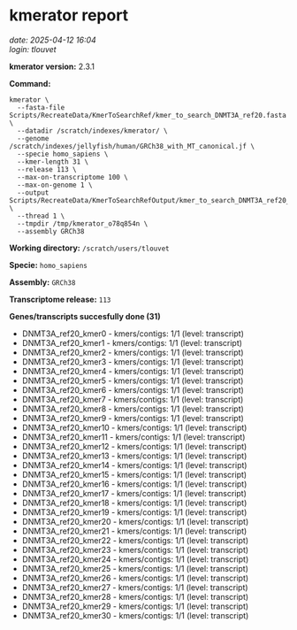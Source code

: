 # kmerator report
*date: 2025-04-12 16:04*  
*login: tlouvet*

**kmerator version:** 2.3.1

**Command:**

```
kmerator \
  --fasta-file Scripts/RecreateData/KmerToSearchRef/kmer_to_search_DNMT3A_ref20.fasta \
  --datadir /scratch/indexes/kmerator/ \
  --genome /scratch/indexes/jellyfish/human/GRCh38_with_MT_canonical.jf \
  --specie homo_sapiens \
  --kmer-length 31 \
  --release 113 \
  --max-on-transcriptome 100 \
  --max-on-genome 1 \
  --output Scripts/RecreateData/KmerToSearchRefOutput/kmer_to_search_DNMT3A_ref20_output \
  --thread 1 \
  --tmpdir /tmp/kmerator_o78q854n \
  --assembly GRCh38
```

**Working directory:** `/scratch/users/tlouvet`

**Specie:** `homo_sapiens`

**Assembly:** `GRCh38`

**Transcriptome release:** `113`

**Genes/transcripts succesfully done (31)**

- DNMT3A_ref20_kmer0 - kmers/contigs: 1/1 (level: transcript)
- DNMT3A_ref20_kmer1 - kmers/contigs: 1/1 (level: transcript)
- DNMT3A_ref20_kmer2 - kmers/contigs: 1/1 (level: transcript)
- DNMT3A_ref20_kmer3 - kmers/contigs: 1/1 (level: transcript)
- DNMT3A_ref20_kmer4 - kmers/contigs: 1/1 (level: transcript)
- DNMT3A_ref20_kmer5 - kmers/contigs: 1/1 (level: transcript)
- DNMT3A_ref20_kmer6 - kmers/contigs: 1/1 (level: transcript)
- DNMT3A_ref20_kmer7 - kmers/contigs: 1/1 (level: transcript)
- DNMT3A_ref20_kmer8 - kmers/contigs: 1/1 (level: transcript)
- DNMT3A_ref20_kmer9 - kmers/contigs: 1/1 (level: transcript)
- DNMT3A_ref20_kmer10 - kmers/contigs: 1/1 (level: transcript)
- DNMT3A_ref20_kmer11 - kmers/contigs: 1/1 (level: transcript)
- DNMT3A_ref20_kmer12 - kmers/contigs: 1/1 (level: transcript)
- DNMT3A_ref20_kmer13 - kmers/contigs: 1/1 (level: transcript)
- DNMT3A_ref20_kmer14 - kmers/contigs: 1/1 (level: transcript)
- DNMT3A_ref20_kmer15 - kmers/contigs: 1/1 (level: transcript)
- DNMT3A_ref20_kmer16 - kmers/contigs: 1/1 (level: transcript)
- DNMT3A_ref20_kmer17 - kmers/contigs: 1/1 (level: transcript)
- DNMT3A_ref20_kmer18 - kmers/contigs: 1/1 (level: transcript)
- DNMT3A_ref20_kmer19 - kmers/contigs: 1/1 (level: transcript)
- DNMT3A_ref20_kmer20 - kmers/contigs: 1/1 (level: transcript)
- DNMT3A_ref20_kmer21 - kmers/contigs: 1/1 (level: transcript)
- DNMT3A_ref20_kmer22 - kmers/contigs: 1/1 (level: transcript)
- DNMT3A_ref20_kmer23 - kmers/contigs: 1/1 (level: transcript)
- DNMT3A_ref20_kmer24 - kmers/contigs: 1/1 (level: transcript)
- DNMT3A_ref20_kmer25 - kmers/contigs: 1/1 (level: transcript)
- DNMT3A_ref20_kmer26 - kmers/contigs: 1/1 (level: transcript)
- DNMT3A_ref20_kmer27 - kmers/contigs: 1/1 (level: transcript)
- DNMT3A_ref20_kmer28 - kmers/contigs: 1/1 (level: transcript)
- DNMT3A_ref20_kmer29 - kmers/contigs: 1/1 (level: transcript)
- DNMT3A_ref20_kmer30 - kmers/contigs: 1/1 (level: transcript)

